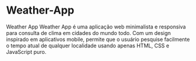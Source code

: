 # Weather-App
Weather App Weather App é uma aplicação web minimalista e responsiva para consulta de clima em cidades do mundo todo. Com um design inspirado em aplicativos mobile, permite que o usuário pesquise facilmente o tempo atual de qualquer localidade usando apenas HTML, CSS e JavaScript puro.
